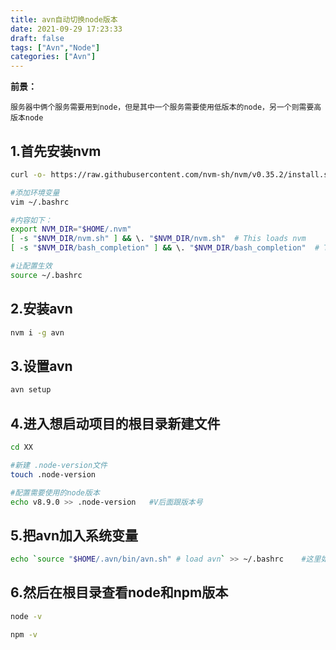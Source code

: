 ```yaml
---
title: avn自动切换node版本
date: 2021-09-29 17:23:33
draft: false
tags: ["Avn","Node"]
categories: ["Avn"]
---
```


**前景：**

`服务器中俩个服务需要用到node，但是其中一个服务需要使用低版本的node，另一个则需要高版本node`


## 1.首先安装nvm
```bash
curl -o- https://raw.githubusercontent.com/nvm-sh/nvm/v0.35.2/install.sh | bash

#添加环境变量
vim ~/.bashrc

#内容如下：
export NVM_DIR="$HOME/.nvm"
[ -s "$NVM_DIR/nvm.sh" ] && \. "$NVM_DIR/nvm.sh"  # This loads nvm
[ -s "$NVM_DIR/bash_completion" ] && \. "$NVM_DIR/bash_completion"  # This loads nvm bash_completion

#让配置生效
source ~/.bashrc
```

## 2.安装avn
```bash
nvm i -g avn
```

## 3.设置avn
```bash
avn setup
```

## 4.进入想启动项目的根目录新建文件
```bash
cd XX

#新建 .node-version文件
touch .node-version

#配置需要使用的node版本
echo v8.9.0 >> .node-version   #V后面跟版本号
```

## 5.把avn加入系统变量
```bash
echo `source "$HOME/.avn/bin/avn.sh" # load avn` >> ~/.bashrc    #这里如果是zshrc的话自行更改
```

## 6.然后在根目录查看node和npm版本
```bash
node -v

npm -v
```
